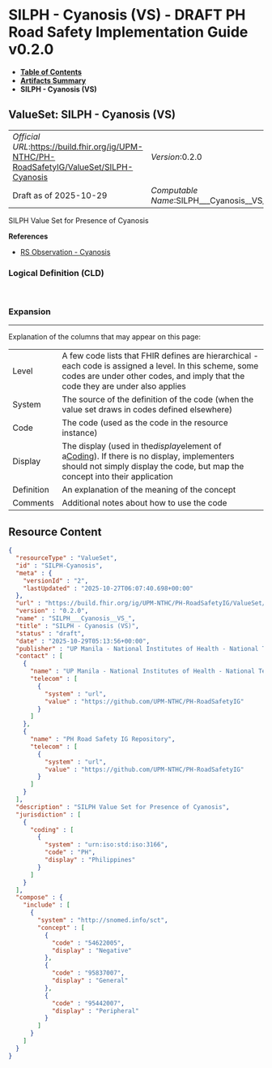 # SILPH - Cyanosis (VS) - DRAFT PH Road Safety Implementation Guide v0.2.0

* [**Table of Contents**](toc.md)
* [**Artifacts Summary**](artifacts.md)
* **SILPH - Cyanosis (VS)**

## ValueSet: SILPH - Cyanosis (VS) 

| | |
| :--- | :--- |
| *Official URL*:https://build.fhir.org/ig/UPM-NTHC/PH-RoadSafetyIG/ValueSet/SILPH-Cyanosis | *Version*:0.2.0 |
| Draft as of 2025-10-29 | *Computable Name*:SILPH___Cyanosis__VS_ |

 
SILPH Value Set for Presence of Cyanosis 

 **References** 

* [RS Observation - Cyanosis](StructureDefinition-rs-observation-cyanosis.md)

### Logical Definition (CLD)

 

### Expansion

-------

 Explanation of the columns that may appear on this page: 

| | |
| :--- | :--- |
| Level | A few code lists that FHIR defines are hierarchical - each code is assigned a level. In this scheme, some codes are under other codes, and imply that the code they are under also applies |
| System | The source of the definition of the code (when the value set draws in codes defined elsewhere) |
| Code | The code (used as the code in the resource instance) |
| Display | The display (used in the*display*element of a[Coding](http://hl7.org/fhir/R4/datatypes.html#Coding)). If there is no display, implementers should not simply display the code, but map the concept into their application |
| Definition | An explanation of the meaning of the concept |
| Comments | Additional notes about how to use the code |



## Resource Content

```json
{
  "resourceType" : "ValueSet",
  "id" : "SILPH-Cyanosis",
  "meta" : {
    "versionId" : "2",
    "lastUpdated" : "2025-10-27T06:07:40.698+00:00"
  },
  "url" : "https://build.fhir.org/ig/UPM-NTHC/PH-RoadSafetyIG/ValueSet/SILPH-Cyanosis",
  "version" : "0.2.0",
  "name" : "SILPH___Cyanosis__VS_",
  "title" : "SILPH - Cyanosis (VS)",
  "status" : "draft",
  "date" : "2025-10-29T05:13:56+00:00",
  "publisher" : "UP Manila - National Institutes of Health - National Telehealth Center",
  "contact" : [
    {
      "name" : "UP Manila - National Institutes of Health - National Telehealth Center",
      "telecom" : [
        {
          "system" : "url",
          "value" : "https://github.com/UPM-NTHC/PH-RoadSafetyIG"
        }
      ]
    },
    {
      "name" : "PH Road Safety IG Repository",
      "telecom" : [
        {
          "system" : "url",
          "value" : "https://github.com/UPM-NTHC/PH-RoadSafetyIG"
        }
      ]
    }
  ],
  "description" : "SILPH Value Set for Presence of Cyanosis",
  "jurisdiction" : [
    {
      "coding" : [
        {
          "system" : "urn:iso:std:iso:3166",
          "code" : "PH",
          "display" : "Philippines"
        }
      ]
    }
  ],
  "compose" : {
    "include" : [
      {
        "system" : "http://snomed.info/sct",
        "concept" : [
          {
            "code" : "54622005",
            "display" : "Negative"
          },
          {
            "code" : "95837007",
            "display" : "General"
          },
          {
            "code" : "95442007",
            "display" : "Peripheral"
          }
        ]
      }
    ]
  }
}

```
